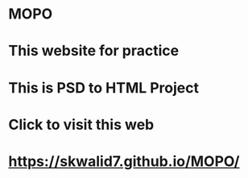 # MOPO
# This website for practice 
# This is PSD to HTML Project
# Click to visit this web
# https://skwalid7.github.io/MOPO/
